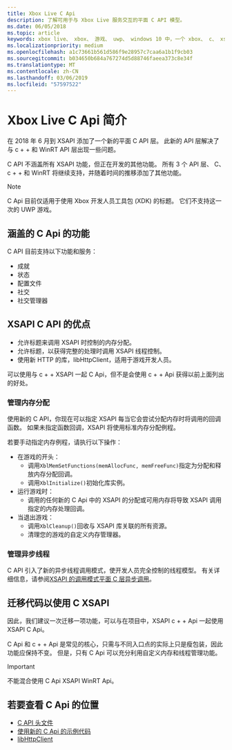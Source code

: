 ```yaml
---
title: Xbox Live C Api
description: 了解可用于与 Xbox Live 服务交互的平面 C API 模型。
ms.date: 06/05/2018
ms.topic: article
keywords: xbox live、 xbox、 游戏、 uwp、 windows 10 中，一个 xbox、 c、 xsapi
ms.localizationpriority: medium
ms.openlocfilehash: a1c73661b561d586f9e28957c7caa6a1b1f9cb03
ms.sourcegitcommit: b034650b684a767274d5d88746faeea373c8e34f
ms.translationtype: MT
ms.contentlocale: zh-CN
ms.lasthandoff: 03/06/2019
ms.locfileid: "57597522"
---
```

# <a name="introduction-to-the-xbox-live-c-apis"></a>Xbox Live C Api 简介

在 2018 年 6 月到 XSAPI 添加了一个新的平面 C API 层。 此新的 API 层解决了与 c + + 和 WinRT API 层出现一些问题。

C API 不涵盖所有 XSAPI 功能，但正在开发的其他功能。 所有 3 个 API 层、 C、 c + + 和 WinRT 将继续支持，并随着时间的推移添加了其他功能。

> [!NOTE]
> C Api 目前仅适用于使用 Xbox 开发人员工具包 (XDK) 的标题。 它们不支持这一次的 UWP 游戏。

## <a name="features-covered-by-the-c-apis"></a>涵盖的 C Api 的功能

C API 目前支持以下功能和服务：

- 成就
- 状态
- 配置文件
- 社交
- 社交管理器

## <a name="benefits-of-the-c-api-for-xsapi"></a>XSAPI C API 的优点

- 允许标题来调用 XSAPI 时控制的内存分配。
- 允许标题，以获得完整的处理时调用 XSAPI 线程控制。
- 使用新 HTTP 的库，libHttpClient，适用于游戏开发人员。

可以使用与 c + + XSAPI 一起 C Api，但不是会使用 c + + Api 获得以前上面列出的好处。

### <a name="managing-memory-allocations"></a>管理内存分配

使用新的 C API，你现在可以指定 XSAPI 每当它会尝试分配内存时将调用的回调函数。 如果未指定函数回调，XSAPI 将使用标准内存分配例程。

若要手动指定内存例程，请执行以下操作：

- 在游戏的开头：
  - 调用`XblMemSetFunctions(memAllocFunc, memFreeFunc)`指定为分配和释放内存分配回调。
  - 调用`XblInitialize()`初始化库实例。  
- 运行游戏时：
  - 调用的任何新的 C Api 中的 XSAPI 的分配或可用内存将导致 XSAPI 调用指定的内存处理回调。  
- 当退出游戏：
  - 调用`XblCleanup()`回收与 XSAPI 库关联的所有资源。
  - 清理您的游戏的自定义内存管理器。

### <a name="managing-asynchronous-threads"></a>管理异步线程

C API 引入了新的异步线程调用模式，使开发人员完全控制的线程模型。 有关详细信息，请参阅[XSAPI 的调用模式平面 C 层异步调用](flatc-async-patterns.md)。

## <a name="migrating-code-to-use-c-xsapi"></a>迁移代码以使用 C XSAPI

因此，我们建议一次迁移一项功能，可以与在项目中，XSAPI c + + Api 一起使用 XSAPI C Api。

C Api 和 c + + Api 是常见的核心，只需与不同入口点的实际上只是瘦包装，因此功能应保持不变。 但是，只有 C Api 可以充分利用自定义内存和线程管理功能。

> [!IMPORTANT]
> 不能混合使用 C Api XSAPI WinRT Api。

## <a name="where-to-view-the-c-apis"></a>若要查看 C Api 的位置

- [C API 头文件](https://github.com/Microsoft/xbox-live-api/tree/master/Include/xsapi-c)
- [使用新的 C Api 的示例代码](https://github.com/Microsoft/xbox-live-api/tree/master/InProgressSamples/Social/Xbox/C)
- [libHttpClient](https://github.com/Microsoft/libHttpClient)
